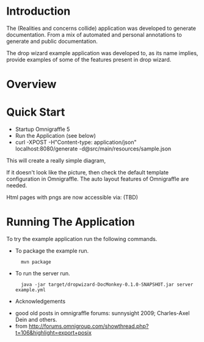 # Introduction

The (Realities and concerns collide) application was developed to generate documentation. From a mix of automated and personal annotations to generate and public documentation.

The drop wizard example application was developed to, as its name implies, provide examples of some of the features
present in drop wizard.

# Overview

# Quick Start
- Startup Omnigraffle 5
- Run the Application (see below)
- curl -XPOST -H"Content-type: application/json" localhost:8080/generate -d@src/main/resources/sample.json

This will create a really simple diagram,

If it doesn't look like the picture, then check the default template configuration in Omnigraffle. The auto layout features of Omnigraffle are needed.

Html pages with pngs are now accessible via: (TBD)


# Running The Application

To try the example application run the following commands.

* To package the example run.

        mvn package

* To run the server run.

        java -jar target/dropwizard-DocMonkey-0.1.0-SNAPSHOT.jar server example.yml


* Acknowledgements
- good old posts in omnigraffle forums: sunnysight 2009; Charles-Axel Dein and others.
- from http://forums.omnigroup.com/showthread.php?t=106&highlight=export+posix

